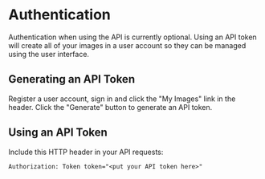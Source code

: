 # Authentication

Authentication when using the API is currently optional. Using an API token
will create all of your images in a user account so they can be managed using
the user interface.

## Generating an API Token

Register a user account, sign in and click the "My Images" link in the header.
Click the "Generate" button to generate an API token.

## Using an API Token

Include this HTTP header in your API requests:

`Authorization: Token token="<put your API token here>"`
